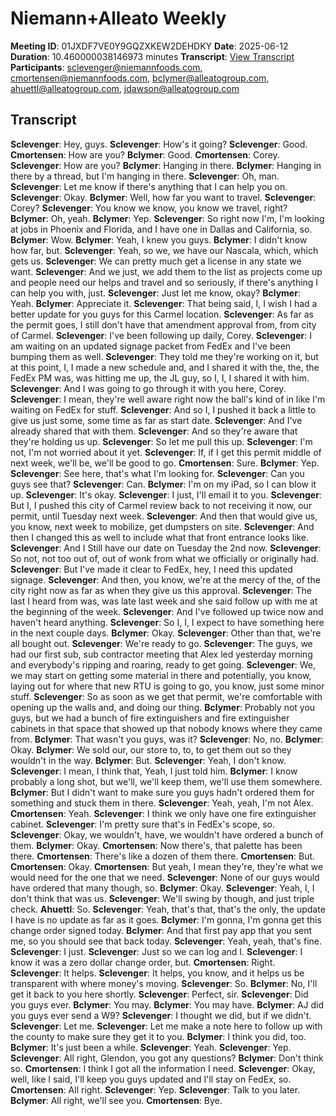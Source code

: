 # Niemann+Alleato Weekly
**Meeting ID**: 01JXDF7VE0Y9GQZXKEW2DEHDKY
**Date**: 2025-06-12
**Duration**: 10.460000038146973 minutes
**Transcript**: [View Transcript](https://app.fireflies.ai/view/01JXDF7VE0Y9GQZXKEW2DEHDKY)
**Participants**: sclevenger@niemannfoods.com, cmortensen@niemannfoods.com, bclymer@alleatogroup.com, ahuettl@alleatogroup.com, jdawson@alleatogroup.com

## Transcript
**Sclevenger**: Hey, guys.
**Sclevenger**: How's it going?
**Sclevenger**: Good.
**Cmortensen**: How are you?
**Bclymer**: Good.
**Cmortensen**: Corey.
**Sclevenger**: How are you?
**Bclymer**: Hanging in there.
**Bclymer**: Hanging in there by a thread, but I'm hanging in there.
**Sclevenger**: Oh, man.
**Sclevenger**: Let me know if there's anything that I can help you on.
**Sclevenger**: Okay.
**Bclymer**: Well, how far you want to travel.
**Sclevenger**: Corey?
**Sclevenger**: You know we know, you know we travel, right?
**Bclymer**: Oh, yeah.
**Bclymer**: Yep.
**Sclevenger**: So right now I'm, I'm looking at jobs in Phoenix and Florida, and I have one in Dallas and California, so.
**Bclymer**: Wow.
**Bclymer**: Yeah, I knew you guys.
**Bclymer**: I didn't know how far, but.
**Sclevenger**: Yeah, so we, we have our Nascala, which, which gets us.
**Sclevenger**: We can pretty much get a license in any state we want.
**Sclevenger**: And we just, we add them to the list as projects come up and people need our helps and travel and so seriously, if there's anything I can help you with, just.
**Sclevenger**: Just let me know, okay?
**Bclymer**: Yeah.
**Bclymer**: Appreciate it.
**Sclevenger**: That being said, I, I wish I had a better update for you guys for this Carmel location.
**Sclevenger**: As far as the permit goes, I still don't have that amendment approval from, from city of Carmel.
**Sclevenger**: I've been following up daily, Corey.
**Sclevenger**: I am waiting on an updated signage packet from FedEx and I've been bumping them as well.
**Sclevenger**: They told me they're working on it, but at this point, I, I made a new schedule and, and I shared it with the, the, the FedEx PM was, was hitting me up, the JL guy, so I, I, I shared it with him.
**Sclevenger**: And I was going to go through it with you here, Corey.
**Sclevenger**: I mean, they're well aware right now the ball's kind of in like I'm waiting on FedEx for stuff.
**Sclevenger**: And so I, I pushed it back a little to give us just some, some time as far as start date.
**Sclevenger**: And I've already shared that with them.
**Sclevenger**: And so they're aware that they're holding us up.
**Sclevenger**: So let me pull this up.
**Sclevenger**: I'm not, I'm not worried about it yet.
**Sclevenger**: If, if I get this permit middle of next week, we'll be, we'll be good to go.
**Cmortensen**: Sure.
**Bclymer**: Yep.
**Sclevenger**: See here, that's what I'm looking for.
**Sclevenger**: Can you guys see that?
**Sclevenger**: Can.
**Bclymer**: I'm on my iPad, so I can blow it up.
**Sclevenger**: It's okay.
**Sclevenger**: I just, I'll email it to you.
**Sclevenger**: But I, I pushed this city of Carmel review back to not receiving it now, our permit, until Tuesday next week.
**Sclevenger**: And then that would give us, you know, next week to mobilize, get dumpsters on site.
**Sclevenger**: And then I changed this as well to include what that front entrance looks like.
**Sclevenger**: And I Still have our date on Tuesday the 2nd now.
**Sclevenger**: So not, not too out of, out of wonk from what we officially or originally had.
**Sclevenger**: But I've made it clear to FedEx, hey, I need this updated signage.
**Sclevenger**: And then, you know, we're at the mercy of the, of the city right now as far as when they give us this approval.
**Sclevenger**: The last I heard from was, was late last week and she said follow up with me at the beginning of the week.
**Sclevenger**: And I've followed up twice now and haven't heard anything.
**Sclevenger**: So I, I, I expect to have something here in the next couple days.
**Bclymer**: Okay.
**Sclevenger**: Other than that, we're all bought out.
**Sclevenger**: We're ready to go.
**Sclevenger**: The guys, we had our first sub, sub contractor meeting that Alex led yesterday morning and everybody's ripping and roaring, ready to get going.
**Sclevenger**: We, we may start on getting some material in there and potentially, you know, laying out for where that new RTU is going to go, you know, just some minor stuff.
**Sclevenger**: So as soon as we get that permit, we're comfortable with opening up the walls and, and doing our thing.
**Bclymer**: Probably not you guys, but we had a bunch of fire extinguishers and fire extinguisher cabinets in that space that showed up that nobody knows where they came from.
**Bclymer**: That wasn't you guys, was it?
**Sclevenger**: No, no.
**Bclymer**: Okay.
**Bclymer**: We sold our, our store to, to, to get them out so they wouldn't in the way.
**Bclymer**: But.
**Sclevenger**: Yeah, I don't know.
**Sclevenger**: I mean, I think that, Yeah, I just told him.
**Bclymer**: I know probably a long shot, but we'll, we'll keep them, we'll use them somewhere.
**Bclymer**: But I didn't want to make sure you guys hadn't ordered them for something and stuck them in there.
**Sclevenger**: Yeah, yeah, I'm not Alex.
**Cmortensen**: Yeah.
**Sclevenger**: I think we only have one fire extinguisher cabinet.
**Sclevenger**: I'm pretty sure that's in FedEx's scope, so.
**Sclevenger**: Okay, we wouldn't, have, we wouldn't have ordered a bunch of them.
**Bclymer**: Okay.
**Cmortensen**: Now there's, that palette has been there.
**Cmortensen**: There's like a dozen of them there.
**Cmortensen**: But.
**Cmortensen**: Okay.
**Cmortensen**: But yeah, I mean they're, they're what we would need for the one that we need.
**Sclevenger**: None of our guys would have ordered that many though, so.
**Bclymer**: Okay.
**Sclevenger**: Yeah, I, I don't think that was us.
**Sclevenger**: We'll swing by though, and just triple check.
**Ahuettl**: So.
**Sclevenger**: Yeah, that's that, that's the only, the update I have is no update as far as it goes.
**Bclymer**: I'm gonna, I'm gonna get this change order signed today.
**Bclymer**: And that first pay app that you sent me, so you should see that back today.
**Sclevenger**: Yeah, yeah, that's fine.
**Sclevenger**: I just.
**Sclevenger**: Just so we can log and I.
**Sclevenger**: I know it was a zero dollar change order, but.
**Cmortensen**: Right.
**Sclevenger**: It helps.
**Sclevenger**: It helps, you know, and it helps us be transparent with where money's moving.
**Sclevenger**: So.
**Bclymer**: No, I'll get it back to you here shortly.
**Sclevenger**: Perfect, sir.
**Sclevenger**: Did you guys ever.
**Bclymer**: You may.
**Bclymer**: You may have.
**Bclymer**: AJ did you guys ever send a W9?
**Sclevenger**: I thought we did, but if we didn't.
**Sclevenger**: Let me.
**Sclevenger**: Let me make a note here to follow up with the county to make sure they get it to you.
**Bclymer**: I think you did, too.
**Bclymer**: It's just been a while.
**Sclevenger**: Yeah.
**Sclevenger**: Yep.
**Sclevenger**: All right, Glendon, you got any questions?
**Bclymer**: Don't think so.
**Cmortensen**: I think I got all the information I need.
**Sclevenger**: Okay, well, like I said, I'll keep you guys updated and I'll stay on FedEx, so.
**Cmortensen**: All right.
**Sclevenger**: Yep.
**Sclevenger**: Talk to you later.
**Bclymer**: All right, we'll see you.
**Cmortensen**: Bye.